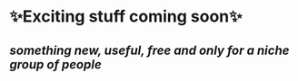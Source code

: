 # ✨Exciting stuff coming soon✨

## _something new, useful, free and only for a niche group of people_
